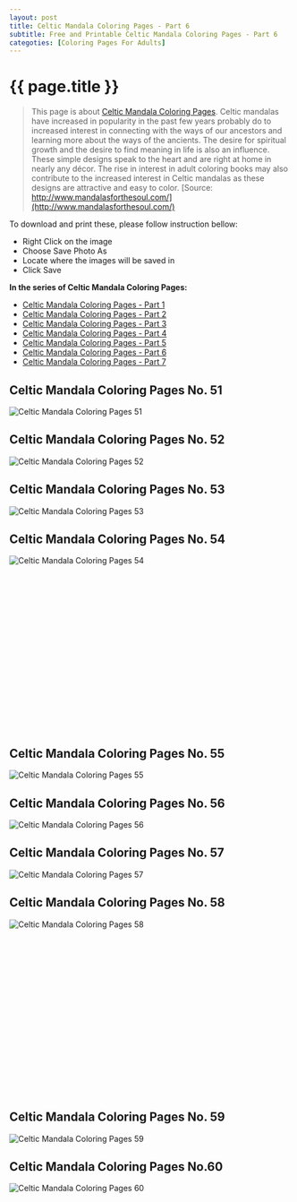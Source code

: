 ```yaml
---
layout: post
title: Celtic Mandala Coloring Pages - Part 6
subtitle: Free and Printable Celtic Mandala Coloring Pages - Part 6
categoties: [Coloring Pages For Adults]
---
```

{{ page.title }}
================
> This page is about [Celtic Mandala Coloring Pages](https://freecoloringpages.github.io/). Celtic mandalas have increased in popularity in the past few years probably do to increased interest in connecting with the ways of our ancestors and learning more about the ways of the ancients. The desire for spiritual growth and the desire to find meaning in life is also an influence. These simple designs speak to the heart and are right at home in nearly any décor. The rise in interest in adult coloring books may also contribute to the increased interest in Celtic mandalas as these designs are attractive and easy to color. [Source: http://www.mandalasforthesoul.com/](http://www.mandalasforthesoul.com/)

To download and print these, please follow instruction bellow:
* Right Click on the image 
* Choose Save Photo As 
* Locate where the images will be saved in 
* Click Save

**In the series of Celtic Mandala Coloring Pages:**

* [Celtic Mandala Coloring Pages - Part 1](https://freecoloringpages.github.io/2017/11/28/Celtic-Mandala-Coloring-Pages-part-1.html)
* [Celtic Mandala Coloring Pages - Part 2](https://freecoloringpages.github.io/2017/11/28/Celtic-Mandala-Coloring-Pages-part-2.html)
* [Celtic Mandala Coloring Pages - Part 3](https://freecoloringpages.github.io/2017/11/28/Celtic-Mandala-Coloring-Pages-part-3.html)
* [Celtic Mandala Coloring Pages - Part 4](https://freecoloringpages.github.io/2017/11/28/Celtic-Mandala-Coloring-Pages-part-4.html)
* [Celtic Mandala Coloring Pages - Part 5](https://freecoloringpages.github.io/2017/11/28/Celtic-Mandala-Coloring-Pages-part-5.html)
* [Celtic Mandala Coloring Pages - Part 6](https://freecoloringpages.github.io/2017/11/28/Celtic-Mandala-Coloring-Pages-part-6.html)
* [Celtic Mandala Coloring Pages - Part 7](https://freecoloringpages.github.io/2017/11/28/Celtic-Mandala-Coloring-Pages-part-7.html)

## Celtic Mandala Coloring Pages No. 51
![Celtic Mandala Coloring Pages 51](https://freecoloringpages.github.io/img1/Celtic-Mandala-Coloring-Pages%20(51).jpg "Celtic Mandala Coloring Pages 51")

## Celtic Mandala Coloring Pages No. 52
![Celtic Mandala Coloring Pages 52](https://freecoloringpages.github.io/img1/Celtic-Mandala-Coloring-Pages%20(52).jpg "Celtic Mandala Coloring Pages 52")

## Celtic Mandala Coloring Pages No. 53
![Celtic Mandala Coloring Pages 53](https://freecoloringpages.github.io/img1/Celtic-Mandala-Coloring-Pages%20(53).jpg "Celtic Mandala Coloring Pages 53")

## Celtic Mandala Coloring Pages No. 54
![Celtic Mandala Coloring Pages 54](https://freecoloringpages.github.io/img1/Celtic-Mandala-Coloring-Pages%20(54).jpg "Celtic Mandala Coloring Pages 54")

<script async src="//pagead2.googlesyndication.com/pagead/js/adsbygoogle.js"></script><!-- Texxtonly --><ins class="adsbygoogle" style="display:inline-block;width:336px;height:280px" data-ad-client="ca-pub-6753140515841889" data-ad-slot="3207852233"></ins><script>(adsbygoogle = window.adsbygoogle || []).push({}); </script>

## Celtic Mandala Coloring Pages No. 55
![Celtic Mandala Coloring Pages 55](https://freecoloringpages.github.io/img1/Celtic-Mandala-Coloring-Pages%20(55).jpg "Celtic Mandala Coloring Pages 55")

## Celtic Mandala Coloring Pages No. 56
![Celtic Mandala Coloring Pages 56](https://freecoloringpages.github.io/img1/Celtic-Mandala-Coloring-Pages%20(56).jpg "Celtic Mandala Coloring Pages 56")

## Celtic Mandala Coloring Pages No. 57
![Celtic Mandala Coloring Pages 57](https://freecoloringpages.github.io/img1/Celtic-Mandala-Coloring-Pages%20(57).jpg "Celtic Mandala Coloring Pages 57")

## Celtic Mandala Coloring Pages No. 58
![Celtic Mandala Coloring Pages 58](https://freecoloringpages.github.io/img1/Celtic-Mandala-Coloring-Pages%20(58).jpg "Celtic Mandala Coloring Pages 58")

<script async src="//pagead2.googlesyndication.com/pagead/js/adsbygoogle.js"></script><!-- Texxtonly --><ins class="adsbygoogle" style="display:inline-block;width:336px;height:280px" data-ad-client="ca-pub-6753140515841889" data-ad-slot="3207852233"></ins><script>(adsbygoogle = window.adsbygoogle || []).push({}); </script>

## Celtic Mandala Coloring Pages No. 59
![Celtic Mandala Coloring Pages 59](https://freecoloringpages.github.io/img1/Celtic-Mandala-Coloring-Pages%20(59).jpg "Celtic Mandala Coloring Pages 59")

## Celtic Mandala Coloring Pages No.60
![Celtic Mandala Coloring Pages 60](https://freecoloringpages.github.io/img1/Celtic-Mandala-Coloring-Pages%20(60).jpg "Celtic Mandala Coloring Pages 60")

